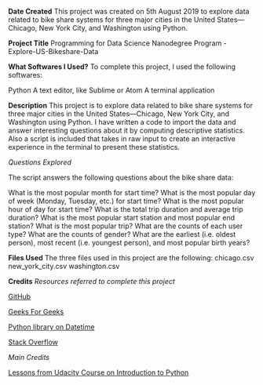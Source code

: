 **Date Created**
This project was created on 5th August 2019 to explore data related to bike share systems for three major cities in the United States—Chicago, New York City, and Washington using Python.

**Project Title**
Programming for Data Science Nanodegree Program - Explore-US-Bikeshare-Data

**What Softwares I Used?**
To complete this project, I used the following softwares:

Python
A text editor, like Sublime or Atom
A terminal application

**Description**
This project is to explore data related to bike share systems for three major cities in the United States—Chicago, New York City, and Washington using Python. I have written a code to import the data and answer interesting questions about it by computing descriptive statistics. Also a script is included that takes in raw input to create an interactive experience in the terminal to present these statistics.

*Questions Explored*

The script answers the following questions about the bike share data:

What is the most popular month for start time?
What is the most popular day of week (Monday, Tuesday, etc.) for start time?
What is the most popular hour of day for start time?
What is the total trip duration and average trip duration?
What is the most popular start station and most popular end station?
What is the most popular trip?
What are the counts of each user type?
What are the counts of gender?
What are the earliest (i.e. oldest person), most recent (i.e. youngest person), and most popular birth years?

**Files Used**
The three files used in this project are the following:
chicago.csv
new_york_city.csv
washington.csv


**Credits**
*Resources referred to complete this project*

[GitHub](http://github.com)

[Geeks For Geeks](https://www.geeksforgeeks.org)

[Python library on Datetime](https://docs.python.org)

[Stack Overflow](https://stackoverflow.com)

*Main Credits*

[Lessons from Udacity Course on Introduction to Python](https://www.udacity.com/course/programming-for-data-science-nanodegree--nd104)
